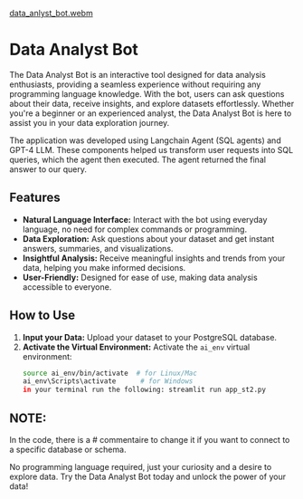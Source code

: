 [data_anlyst_bot.webm](https://github.com/omarboukherys/data_analyst_bot/assets/73399025/20dad5b8-c06f-4acf-bcc7-a7f9f04ef668)

# Data Analyst Bot

The Data Analyst Bot is an interactive tool designed for data analysis enthusiasts, providing a seamless experience without requiring any programming language knowledge. With the bot, users can ask questions about their data, receive insights, and explore datasets effortlessly. Whether you're a beginner or an experienced analyst, the Data Analyst Bot is here to assist you in your data exploration journey.

The application was developed using Langchain Agent (SQL agents) and GPT-4 LLM. These components helped us transform user requests into SQL queries, which the agent then executed. The agent returned the final answer to our query.

## Features

- **Natural Language Interface:** Interact with the bot using everyday language, no need for complex commands or programming.
- **Data Exploration:** Ask questions about your dataset and get instant answers, summaries, and visualizations.
- **Insightful Analysis:** Receive meaningful insights and trends from your data, helping you make informed decisions.
- **User-Friendly:** Designed for ease of use, making data analysis accessible to everyone.

## How to Use

1. **Input your Data:** Upload your dataset to your PostgreSQL database.
2. **Activate the Virtual Environment:** Activate the `ai_env` virtual environment:
   ```bash
   source ai_env/bin/activate  # for Linux/Mac
   ai_env\Scripts\activate      # for Windows
   in your terminal run the following: streamlit run app_st2.py

## NOTE:
In the code, there is a # commentaire to change it if you want to connect to a specific database or schema.

No programming language required, just your curiosity and a desire to explore data. Try the Data Analyst Bot today and unlock the power of your data!
